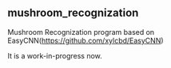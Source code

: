 ## mushroom_recognization

Mushroom Recognization program based on EasyCNN(https://github.com/xylcbd/EasyCNN)

It is a work-in-progress now.